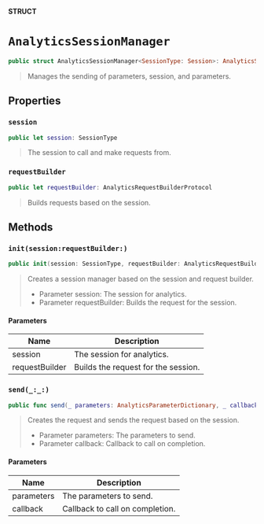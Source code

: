 **STRUCT**

# `AnalyticsSessionManager`

```swift
public struct AnalyticsSessionManager<SessionType: Session>: AnalyticsSessionManagerProtocol
```

> Manages the sending of parameters, session, and parameters.

## Properties
### `session`

```swift
public let session: SessionType
```

> The session to call and make requests from.

### `requestBuilder`

```swift
public let requestBuilder: AnalyticsRequestBuilderProtocol
```

> Builds requests based on the session.

## Methods
### `init(session:requestBuilder:)`

```swift
public init(session: SessionType, requestBuilder: AnalyticsRequestBuilderProtocol? = nil)
```

> Creates a session manager based on the session and request builder.
>  - Parameter session: The session for analytics.
>  - Parameter requestBuilder: Builds the request for the session.

#### Parameters

| Name | Description |
| ---- | ----------- |
| session | The session for analytics. |
| requestBuilder | Builds the request for the session. |

### `send(_:_:)`

```swift
public func send(_ parameters: AnalyticsParameterDictionary, _ callback: @escaping ((Error?) -> Void))
```

>    Creates the request and sends the request based on the session.
> - Parameter parameters: The parameters to send.
> - Parameter callback: Callback to call on completion.

#### Parameters

| Name | Description |
| ---- | ----------- |
| parameters | The parameters to send. |
| callback | Callback to call on completion. |